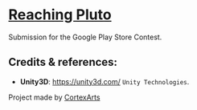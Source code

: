 [Reaching Pluto](https://github.com/cortexarts/Reaching-Pluto)
==================================================

Submission for the Google Play Store Contest.

Credits & references:
--------------------------------------

- **Unity3D**: https://unity3d.com/ `Unity Technologies`.

Project made by [CortexArts](https://github.com/cortexarts)
